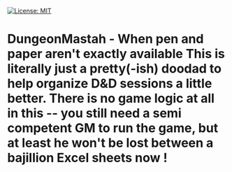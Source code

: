 [![License: MIT](https://img.shields.io/badge/License-MIT-yellow.svg)](https://opensource.org/licenses/MIT)

# DungeonMastah - When pen and paper aren't exactly available This is literally just a pretty(-ish) doodad to help organize D&D sessions a little better. There is no game logic at all in this -- you still need a semi competent GM to run the game, but at least he won't be lost between a bajillion Excel sheets now !
